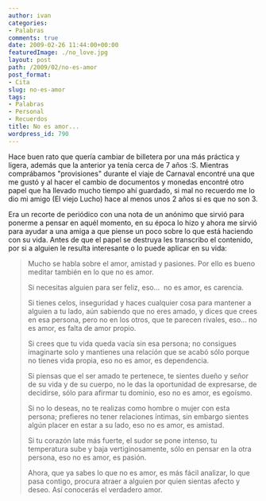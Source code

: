 ```yaml
---
author: ivan
categories:
- Palabras
comments: true
date: 2009-02-26 11:44:00+00:00
featuredImage: ./no_love.jpg
layout: post
path: /2009/02/no-es-amor
post_format:
- Cita
slug: no-es-amor
tags:
- Palabras
- Personal
- Recuerdos
title: No es amor...
wordpress_id: 790
---
```


Hace buen rato que quería cambiar de billetera por una más práctica y ligera, además que la anterior ya tenía cerca de 7 años :S.
Mientras comprábamos "provisiones" durante el viaje de Carnaval encontré una que me gustó y al hacer el cambio de documentos y monedas encontré otro papel que ha llevado mucho tiempo ahí guardado, si mal no recuerdo me lo dio mi amigo (El viejo Lucho) hace al menos unos 2 años si es que no son 3.

Era un recorte de periódico con una nota de un anónimo que sirvió para ponerme a pensar en aquél momento, en su época lo hizo y ahora me sirvió para ayudar a una amiga a que piense un poco sobre lo que está haciendo con su vida. Antes de que el papel se destruya les transcribo el contenido, por si a alguien le resulta interesante o lo puede aplicar en su vida:

<blockquote>Mucho se habla sobre el amor, amistad y pasiones. Por ello es bueno meditar también en lo que no es amor.

Si necesitas alguien para ser feliz, eso...  no es amor, es carencia.

Si tienes celos, inseguridad y haces cualquier cosa para mantener a alguien a tu lado, aún sabiendo que no eres amado, y dices que crees en esa persona, pero no en los otros, que te parecen rivales, eso... no es amor, es falta de amor propio.

Si crees que tu vida queda vacía sin esa persona; no consigues imaginarte solo y mantienes una relación que se acabó sólo porque no tienes vida propia, eso no es amor, es dependencia.

Si piensas que el ser amado te pertenece, te sientes dueño y señor de su vida y de su cuerpo, no le das la oportunidad de expresarse, de decidirse, sólo para afirmar tu dominio, eso no es amor, es egoísmo.

Si no lo deseas, no te realizas como hombre o mujer con esta persona; prefieres no tener relaciones íntimas, sin embargo sientes algún placer en estar a su lado, eso no es amor, es amistad.

Si tu corazón late más fuerte, el sudor se pone intenso, tu temperatura sube y baja vertiginosamente, sólo en pensar en la otra persona, eso no es amor, es pasión.

Ahora, que ya sabes lo que no es amor, es más fácil analizar, lo que pasa contigo, procura atraer a alguien por quien sientas afecto y deseo. Así conocerás el verdadero amor.</blockquote>